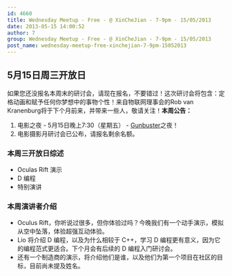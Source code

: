 ```yaml
---
id: 4660
title: Wednesday Meetup - Free - @ XinCheJian - 7-9pm - 15/05/2013
date: 2013-05-15 14:00:52
author: 7
group: Wednesday Meetup - Free - @ XinCheJian - 7-9pm - 15/05/2013
post_name: wednesday-meetup-free-xinchejian-7-9pm-15052013
---
```


## 5月15日周三开放日

如果您还没报名本周末的研讨会，请现在报名，不要错过！这次研讨会将包含：定格动画和赋予任何你梦想中的事物个性！来自物联网理事会的Rob van Kranenburg将于下个月前来，并带来一些人，敬请关注！**本周公告：**
1. 电影之夜 - 5月15日晚上7:30（星期五） - [Gunbuster](http://xinchejian.us5.list-manage1.com/track/click?u=98ab15cb868dfa090df3d6f81&id=511dfd4d34&e=a21af6164b)之夜！
2. 电影摄影月研讨会已公布，请报名剩余名额。

### 本周三开放日综述
* Oculas Rift 演示
* D 编程
* 特别演讲

### 本周演讲者介绍
* Oculus Rift，你听说过很多，但你体验过吗？今晚我们有一个动手演示，模拟从空中坠落，体验超强互动体验。
* Lio 将介绍 D 编程，以及为什么相较于 C++，学习 D 编程更有意义，因为它的编程范式更适合。下个月会有后续的 D 编程入门研讨会。
* 还有一个制造商的演示，将介绍他们是谁，以及他们为第一个项目在社区的目标，目前尚未提及姓名。